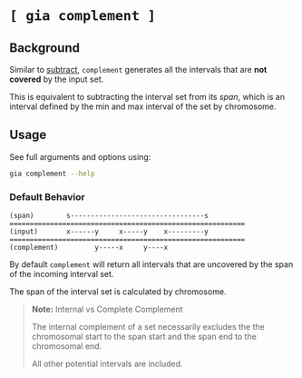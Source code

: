 # `[ gia complement ]`

## Background

Similar to [subtract](./subtract.md), `complement` generates all the intervals
that are **not covered** by the input set. 

This is equivalent to subtracting the interval set from its *span*, which is
an interval defined by the min and max interval of the set by chromosome.

## Usage

See full arguments and options using:

```bash
gia complement --help
```

### Default Behavior

```text
(span)        s---------------------------------s
==========================================================
(input)       x------y     x-----y    x---------y
==========================================================
(complement)         y-----x     y----x
```

By default `complement` will return all intervals that are uncovered by the
span of the incoming interval set.

The span of the interval set is calculated by chromosome.

> **Note:** Internal vs Complete Complement
>
> The internal complement of a set necessarily excludes the the chromosomal
> start to the span start and the span end to the chromosomal end. 
> 
> All other potential intervals are included.
